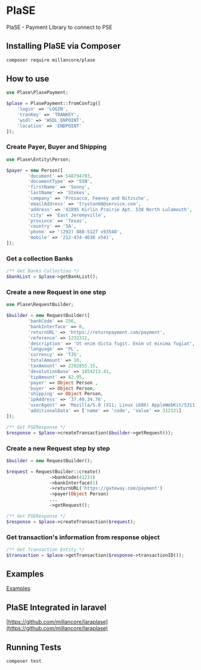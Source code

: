 # PlaSE
PlaSE - Payment Library to connect to PSE

## Installing PlaSE via Composer

``` bash
composer require millancore/plase
```

## How to use

``` php
use Plase\PlasePayment;

$plase = PlasePayment::fromConfig([
    'login' => 'LOGIN',
    'tranKey' => 'TRANKEY',
    'wsdl' => 'WSDL_ENPOINT',
    'location' => 'ENDPOINT'
]);
```
### Create Payer, Buyer and Shipping

```php
use Plase\Entity\Person;

$payer = new Person([
        'document' => 548794703,
        'documentType' => 'SSN',
        'firstName' => 'Sonny',
        'lastName' => 'Stokes',
        'company' => 'Prosacco, Feeney and Nitzsche',
        'emailAddress' => 'trystan60@service.com',
        'address' => '42895 Kirlin Prairie Apt. 538 North Lulamouth',
        'city' => 'East Jeremyville',
        'province' => 'Texas',
        'country' => 'SA',
        'phone' => '(292) 888-5127 x93540',
        'mobile' => '212-474-4638 x541',
]);
```
### Get a collection Banks

```php
/** Get Banks Collection */
$bankList = $plase->getBankList();

```

### Create a new Request in one step

```php
use Plase\RequestBuilder;

$builder = new RequestBuilder([
        'bankCode' => 256,
        'bankInterface' => 0,
        'returnURL' => 'https://returnpayment.com/payment',
        'reference' => 1232312,
        'description' => 'Ut enim dicta fugit. Enim ut minima fugiat',
        'language' => 'PL',
        'currency' => 'TJS',
        'totalAmount' => 10,
        'taxAmount' => 2202855.15,
        'devolutionBase' => 1854213.41,
        'tipAmount' => 82.95,
        'payer' => Object Person ,
        'buyer' => Object Person,
        'shipping' => Object Person,
        'ipAddress' => '37.49.34.76',
        'userAgent' => 'Mozilla/5.0 (X11; Linux i686) AppleWebKit/5311 (KHTML, like Gecko) Chrome/37.0.862.0 Mobile Safari/5311',
        'additionalData' => ['name' => 'code', 'value' => 312321]
]);

/** Get PSEResponse */
$response = $plase->createTransaction($builder->getRequest());
```

### Create a new Request step by step

```php
$builder = new RequestBuilder();

$request = RequestBuilder::create()
                ->bankCode(41231)
                ->bankInterface(1)
                ->returnURL('https://gateway.com/payment')
                ->payer(Object Person)
                ...
                ->getRequest();

/** Get PSEResponse */
$response = $plase->createTransaction($request);
```

### Get transaction's information from response object

```php
/** Get Transaction Entity */
$transaction = $plase->getTransaction($response->transactionID());
```

## Examples
[Examples](https://github.com/millancore/plase/tree/master/examples)

## PlaSE Integrated in laravel
[https://github.com/millancore/laraplase](https://github.com/millancore/laraplase) 

## Running Tests

``` bash
composer test
```